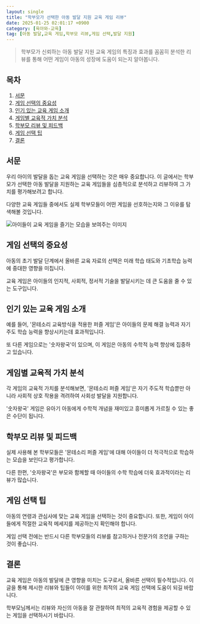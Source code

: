 ```yaml
---
layout: single
title: "학부모가 선택한 아동 발달 지원 교육 게임 리뷰"
date: 2025-01-25 02:01:17 +0900
category: [육아와-교육]
tag: [아동 발달,교육 게임,학부모 리뷰,게임 선택,발달 지원]
---
```

  
> 학부모가 신뢰하는 아동 발달 지원 교육 게임의 특징과 효과를 꼼꼼히 분석한 리뷰를 통해 어떤 게임이 아동의 성장에 도움이 되는지 알아봅니다.

## 목차
1. [서문](#서문)
2. [게임 선택의 중요성](#게임-선택의-중요성)
3. [인기 있는 교육 게임 소개](#인기-있는-교육-게임-소개)
4. [게임별 교육적 가치 분석](#게임별-교육적-가치-분석)
5. [학부모 리뷰 및 피드백](#학부모-리뷰-및-피드백)
6. [게임 선택 팁](#게임-선택-팁)
7. [결론](#결론)

## 서문

우리 아이의 발달을 돕는 교육 게임을 선택하는 것은 매우 중요합니다. 이 글에서는 학부모가 선택한 아동 발달을 지원하는 교육 게임들을 심층적으로 분석하고 리뷰하여 그 가치를 평가해보려고 합니다.


다양한 교육 게임들 중에서도 실제 학부모들이 어떤 게임을 선호하는지와 그 이유를 탐색해볼 것입니다.


![아이들이 교육 게임을 즐기는 모습을 보여주는 이미지](https://i.ibb.co/8NZrFPK/q30huwq-LErtjlcp-I.png)



## 게임 선택의 중요성

아동의 초기 발달 단계에서 올바른 교육 자료의 선택은 미래 학습 태도와 기초학습 능력에 중대한 영향을 미칩니다.


교육 게임은 아이들의 인지적, 사회적, 정서적 기술을 발달시키는 데 큰 도움을 줄 수 있는 도구입니다.



## 인기 있는 교육 게임 소개

예를 들어, '몬테소리 교육방식을 적용한 퍼즐 게임'은 아이들의 문제 해결 능력과 자기 주도 학습 능력을 향상시키는데 효과적입니다.


또 다른 게임으로는 '숫자왕국'이 있으며, 이 게임은 아동의 수학적 능력 향상에 집중하고 있습니다.



## 게임별 교육적 가치 분석

각 게임의 교육적 가치를 분석해보면, '몬테소리 퍼즐 게임'은 자기 주도적 학습뿐만 아니라 사회적 상호 작용을 격려하여 사회성 발달을 지원합니다.


'숫자왕국' 게임은 유아기 아동에게 수학적 개념을 재미있고 흥미롭게 가르칠 수 있는 좋은 수단이 됩니다.



## 학부모 리뷰 및 피드백

실제 사용해 본 학부모들은 '몬테소리 퍼즐 게임'에 대해 아이들이 더 적극적으로 학습하는 모습을 보인다고 평가합니다.


다른 한편, '숫자왕국'은 부모와 함께할 때 아이들의 수학 학습에 더욱 효과적이라는 리뷰가 많습니다.



## 게임 선택 팁

아동의 연령과 관심사에 맞는 교육 게임을 선택하는 것이 중요합니다. 또한, 게임이 아이들에게 적절한 교육적 메세지를 제공하는지 확인해야 합니다.


게임 선택 전에는 반드시 다른 학부모들의 리뷰를 참고하거나 전문가의 조언을 구하는 것이 좋습니다.



## 결론

교육 게임은 아동의 발달에 큰 영향을 미치는 도구로서, 올바른 선택이 필수적입니다. 이 글을 통해 제시한 리뷰와 팁들이 아이를 위한 최적의 교육 게임 선택에 도움이 되길 바랍니다.


학부모님께서는 리뷰와 자신의 아동을 잘 관찰하여 최적의 교육적 경험을 제공할 수 있는 게임을 선택하시기 바랍니다.

